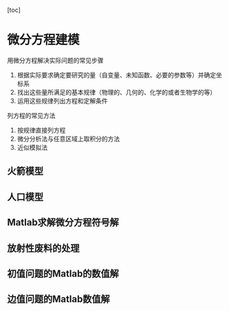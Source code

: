 [toc]

# 微分方程建模

用微分方程解决实际问题的常见步骤

1. 根据实际要求确定要研究的量（自变量、未知函数、必要的参数等）并确定坐标系
2. 找出这些量所满足的基本规律（物理的、几何的、化学的或者生物学的等）
3. 运用这些规律列出方程和定解条件

列方程的常见方法

1. 按规律直接列方程
2. 微分分析法与任意区域上取积分的方法
3. 近似模拟法

## 火箭模型



## 人口模型



## Matlab求解微分方程符号解



## 放射性废料的处理



## 初值问题的Matlab的数值解



## 边值问题的Matlab数值解



